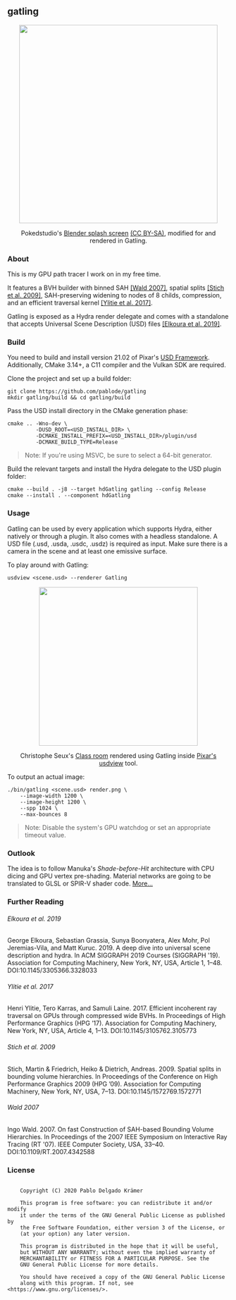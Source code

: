 
## gatling

<p align="middle">
  <a href="http://pablode.com/gatling/pokedstudio.png"><img width=450 src="http://pablode.com/gatling/pokedstudio_sm.png" /></a>
</p>
<p align="middle">
  Pokedstudio's <a href="https://cloud.blender.org/p/gallery/57e51eaa0fcf29412d1f1e76">Blender splash screen</a> <a href="https://creativecommons.org/licenses/by-sa/2.0/legalcode">(CC BY-SA)</a>, modified for and rendered in Gatling.
</p>

### About

This is my GPU path tracer I work on in my free time.  

It features a BVH builder with binned SAH [\[Wald 2007\]](#user-content-wald-2007), spatial splits [\[Stich et al. 2009\]](#user-content-stich-et-al-2009), SAH-preserving widening to nodes of 8 childs, compression, and an efficient traversal kernel [\[Ylitie et al. 2017\]](#user-content-ylitie-et-al-2017).

Gatling is exposed as a Hydra render delegate and comes with a standalone that accepts Universal Scene Description (USD) files [\[Elkoura et al. 2019\]](#user-content-elkoura-et-al-2019).

### Build

You need to build and install version 21.02 of Pixar's <a href="https://github.com/PixarAnimationStudios/USD">USD Framework</a>.
Additionally, CMake 3.14+, a C11 compiler and the Vulkan SDK are required.

Clone the project and set up a build folder:
```
git clone https://github.com/pablode/gatling
mkdir gatling/build && cd gatling/build
```

Pass the USD install directory in the CMake generation phase:
```
cmake .. -Wno-dev \
         -DUSD_ROOT=<USD_INSTALL_DIR> \
         -DCMAKE_INSTALL_PREFIX=<USD_INSTALL_DIR>/plugin/usd
         -DCMAKE_BUILD_TYPE=Release
```

> Note: If you're using MSVC, be sure to select a 64-bit generator.

Build the relevant targets and install the Hydra delegate to the USD plugin folder:
```
cmake --build . -j8 --target hdGatling gatling --config Release
cmake --install . --component hdGatling
```

### Usage

Gatling can be used by every application which supports Hydra, either natively or through a plugin. It also comes with a headless standalone.
A USD file (.usd, .usda, .usdc, .usdz) is required as input. Make sure there is a camera in the scene and at least one emissive surface.

To play around with Gatling:
```
usdview <scene.usd> --renderer Gatling
```

<p align="middle">
  <a href="http://pablode.com/gatling/usdview_classroom.png"><img width=360 src="http://pablode.com/gatling/usdview_classroom_sm.png" /></a>
</p>
<p align="middle">
  Christophe Seux's <a href="https://www.blender.org/download/demo-files/">Class room</a>
  rendered using Gatling inside <a href="https://graphics.pixar.com/usd/docs/USD-Toolset.html#USDToolset-usdview">Pixar's usdview</a> tool.
</p>

To output an actual image:
```
./bin/gatling <scene.usd> render.png \
    --image-width 1200 \
    --image-height 1200 \
    --spp 1024 \
    --max-bounces 8
```

> Note: Disable the system's GPU watchdog or set an appropriate timeout value.

### Outlook

The idea is to follow Manuka's _Shade-before-Hit_ architecture with CPU dicing and GPU vertex pre-shading. Material networks are going to be translated to GLSL or SPIR-V shader code. [More...](https://github.com/pablode/gatling/projects)

### Further Reading

###### Elkoura et al. 2019
George Elkoura, Sebastian Grassia, Sunya Boonyatera, Alex Mohr, Pol Jeremias-Vila, and Matt Kuruc. 2019. A deep dive into universal scene description and hydra. In ACM SIGGRAPH 2019 Courses (SIGGRAPH '19). Association for Computing Machinery, New York, NY, USA, Article 1, 1–48. DOI:10.1145/3305366.3328033

###### Ylitie et al. 2017
Henri Ylitie, Tero Karras, and Samuli Laine. 2017. Efficient incoherent ray traversal on GPUs through compressed wide BVHs. In Proceedings of High Performance Graphics (HPG ’17). Association for Computing Machinery, New York, NY, USA, Article 4, 1–13. DOI:10.1145/3105762.3105773

###### Stich et al. 2009
Stich, Martin & Friedrich, Heiko & Dietrich, Andreas. 2009. Spatial splits in bounding volume hierarchies. In Proceedings of the Conference on High Performance Graphics 2009 (HPG ’09). Association for Computing Machinery, New York, NY, USA, 7–13. DOI:10.1145/1572769.1572771

###### Wald 2007
Ingo Wald. 2007. On fast Construction of SAH-based Bounding Volume Hierarchies. In Proceedings of the 2007 IEEE Symposium on Interactive Ray Tracing (RT '07). IEEE Computer Society, USA, 33–40. DOI:10.1109/RT.2007.4342588

### License

```

    Copyright (C) 2020 Pablo Delgado Krämer

    This program is free software: you can redistribute it and/or modify
    it under the terms of the GNU General Public License as published by
    the Free Software Foundation, either version 3 of the License, or
    (at your option) any later version.

    This program is distributed in the hope that it will be useful,
    but WITHOUT ANY WARRANTY; without even the implied warranty of
    MERCHANTABILITY or FITNESS FOR A PARTICULAR PURPOSE. See the
    GNU General Public License for more details.

    You should have received a copy of the GNU General Public License
    along with this program. If not, see <https://www.gnu.org/licenses/>.

```
